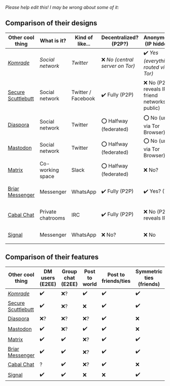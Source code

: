 *Please help edit this! I may be wrong about some of it:*

## Comparison of their designs

| Other cool thing                              | What is it?       | Kind of like...    | Decentralized? (P2P?)          | Anonymous? (IP hidden?)                       | Confidential? (100% E2EE?)                  | Data robustness?                      | Identity verification?                  | Requires invitation/server?        |
| --------------------------------------------- | ----------------- | ------------------ | ------------------------------ | --------------------------------------------- | ------------------------------------------- | ------------------------------------- | --------------------------------------- | ---------------------------------- |
| *[Komrade](http://komrade.app)*               | *Social network*  | *Twitter*          | ❌ *No (central server on Tor)* | ✔️ *Yes (everything routed via Tor)*           | ✔️ *Yes (100% E2EE)*                         | ⭕ *Minimal server (deleted ASAP)*     | ✔️ *Yes (central public key repository)* | ✔️ *No (works like twitter)*        |
| [Secure Scuttlebutt](https://scuttlebutt.nz/) | Social network    | Twitter / Facebook | ✔️ Fully (P2P)                  | ❌ No (P2P reveals IP; friend networks public) | ⭕ Partly (private E2EE, public unencrypted) | ✔️ Distributed across friend networks? | ✔️ Yes? (federated key exchange?)        | ❌ Yes (need initial pub)           |
| [Diaspora](https://diasporafoundation.org/)   | Social network    | Twitter            | ⭕ Halfway (federated)          | ⭕ No (unless via Tor Browser)                 | ❌ No (unencrypted?)                         | ✔️                                     | ?                                       | ❌ Yes (need 'pod' server)          |
| [Mastodon](https://joinmastodon.org/)         | Social network    | Twitter            | ⭕ Halfway (federated)          | ⭕ No (unless via Tor Browser)                 | ❌ No (unencrypted?)                         | ✔️                                     | ?                                       | ❌ Yes (need 'instance' server)     |
| [Matrix](https://matrix.org/)                 | Co-working space  | Slack              | ⭕ Halfway (federated)          | ❌ No?                                         | ✔️ Yes? (100% E2EE)                          | ?                                     | ✔️ Yes (?)                               | ❌ Yes (invited channels only?)     |
| [Briar Messenger](https://briarproject.org/)  | Messenger         | WhatsApp           | ✔️ Fully (P2P)                  | ✔️ Yes? (Tor)                                  | ✔️ Yes (100% E2EE)                           | ❌ None (needs 24/7 listener)          | ⭕ Partly (public keys traded IRL)       | ❌ Yes (need initial contact?)      |
| [Cabal Chat](https://cabal.chat/)             | Private chatrooms | IRC                | ✔️ Fully (P2P)                  | ❌ No (P2P reveals IP)                         | ⭕ Mostly (shared key, not E2EE)             | ✔️ Distributed Hash Table              | ❌ No (?)                                | ✔️ Not really (public chat is open) |
| [Signal](https://signal.org/)                 | Messenger         | WhatsApp           | ❌ No?                          | ❌ No                                          | ✔️ Yes (E2EE, and audited)                   | ?                                     | ?                                       | ✔️                                  |

## Comparison of their features


| Other cool thing                              | DM users (E2EE) | Group chat (E2EE) | Post to world | Post to friends/ties | Symmetric ties (friends) | Asymmetric ties (followers) | Like posts | Repost posts | Edit posts | Delete posts |
| --------------------------------------------- | --------------- | ----------------- | ------------- | -------------------- | ------------------------ | --------------------------- | ---------- | ------------ | ---------- | ------------ |
| *[Komrade](http://komrade.app)*               | ✔️               | ❌?                | ✔️             | ✔️                    | ✔️                        | ✔️                           | ✔️?         | ❌            | ❌          | ✔️            |
| [Secure Scuttlebutt](https://scuttlebutt.nz/) | ✔️               | ❌?                | ❌             | ✔️                    | ✔️                        | ✔️                           | ✔️          | ❌?           | ❌          | ❌            |
| [Diaspora](https://diasporafoundation.org/)   | ❌?              | ❌?                | ❌?            | ✔️                    | ❌                        | ✔️                           | ✔️          | ✔️?           |
| [Mastodon](https://joinmastodon.org/)         | ✔️               | ❌?                | ✔️             | ✔️                    | ❌                        | ✔️                           | ✔️          | ✔️?           |
| [Matrix](https://matrix.org/)                 | ✔️               | ✔️                 | ❌?            | ✔️                    | ✔️                        | ❌                           | ❌?         | ❌?           |
| [Briar Messenger](https://briarproject.org/)  | ✔️               | ✔️                 | ❌?            | ✔️                    | ✔️                        | ❌                           | ❌?         | ❌?           |
| [Cabal Chat](https://cabal.chat/)             | ?               | ✔️                 | ❌?            | ✔️                    | ❌                        | ❌                           | ❌          | ❌            |
| [Signal](https://signal.org/)                 | ✔️               | ✔️                 | ❌             | ❌                    | ✔️                        | ❌                           | ❌          | ❌            |


